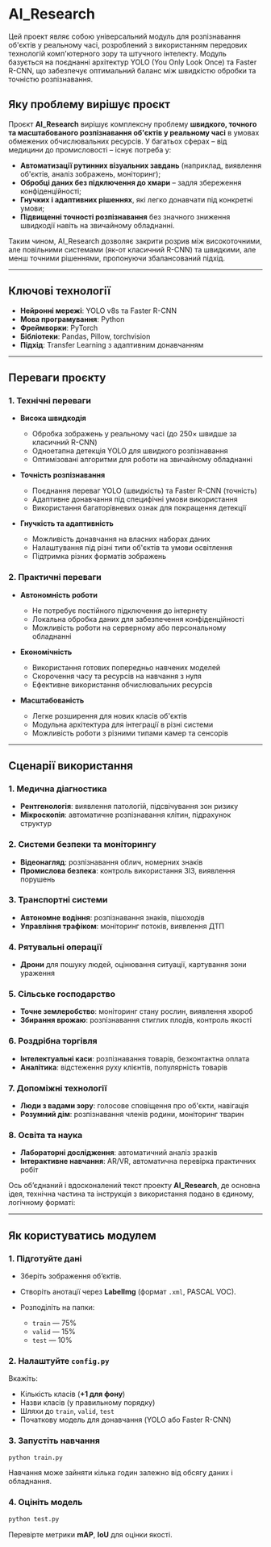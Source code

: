# AI_Research

Цей проект являє собою універсальний модуль для розпізнавання об'єктів у реальному часі, розроблений з використанням передових технологій комп'ютерного зору та штучного інтелекту. Модуль базується на поєднанні архітектур YOLO (You Only Look Once) та Faster R-CNN, що забезпечує оптимальний баланс між швидкістю обробки та точністю розпізнавання.

## Яку проблему вирішує проєкт

Проєкт **AI\_Research** вирішує комплексну проблему **швидкого, точного та масштабованого розпізнавання об'єктів у реальному часі** в умовах обмежених обчислювальних ресурсів. У багатьох сферах – від медицини до промисловості – існує потреба у:

* **Автоматизації рутинних візуальних завдань** (наприклад, виявлення об'єктів, аналіз зображень, моніторинг);
* **Обробці даних без підключення до хмари** – задля збереження конфіденційності;
* **Гнучких і адаптивних рішеннях**, які легко донавчати під конкретні умови;
* **Підвищенні точності розпізнавання** без значного зниження швидкодії навіть на звичайному обладнанні.

Таким чином, AI\_Research дозволяє закрити розрив між високоточними, але повільними системами (як-от класичний R-CNN) та швидкими, але менш точними рішеннями, пропонуючи збалансований підхід.

---

## Ключові технології

* **Нейронні мережі**: YOLO v8s та Faster R-CNN
* **Мова програмування**: Python
* **Фреймворки**: PyTorch
* **Бібліотеки**: Pandas, Pillow, torchvision
* **Підхід**: Transfer Learning з адаптивним донавчанням

---

## Переваги проєкту

### 1. Технічні переваги

* **Висока швидкодія**

  * Обробка зображень у реальному часі (до 250× швидше за класичний R-CNN)
  * Одноетапна детекція YOLO для швидкого розпізнавання
  * Оптимізовані алгоритми для роботи на звичайному обладнанні

* **Точність розпізнавання**

  * Поєднання переваг YOLO (швидкість) та Faster R-CNN (точність)
  * Адаптивне донавчання під специфічні умови використання
  * Використання багаторівневих ознак для покращення детекції

* **Гнучкість та адаптивність**

  * Можливість донавчання на власних наборах даних
  * Налаштування під різні типи об'єктів та умови освітлення
  * Підтримка різних форматів зображень

### 2. Практичні переваги

* **Автономність роботи**

  * Не потребує постійного підключення до інтернету
  * Локальна обробка даних для забезпечення конфіденційності
  * Можливість роботи на серверному або персональному обладнанні

* **Економічність**

  * Використання готових попередньо навчених моделей
  * Скорочення часу та ресурсів на навчання з нуля
  * Ефективне використання обчислювальних ресурсів

* **Масштабованість**

  * Легке розширення для нових класів об'єктів
  * Модульна архітектура для інтеграції в різні системи
  * Можливість роботи з різними типами камер та сенсорів

---

## Сценарії використання

### 1. Медична діагностика

* **Рентгенологія**: виявлення патологій, підсвічування зон ризику
* **Мікроскопія**: автоматичне розпізнавання клітин, підрахунок структур

### 2. Системи безпеки та моніторингу

* **Відеонагляд**: розпізнавання облич, номерних знаків
* **Промислова безпека**: контроль використання ЗІЗ, виявлення порушень

### 3. Транспортні системи

* **Автономне водіння**: розпізнавання знаків, пішоходів
* **Управління трафіком**: моніторинг потоків, виявлення ДТП

### 4. Рятувальні операції

* **Дрони** для пошуку людей, оцінювання ситуації, картування зони ураження

### 5. Сільське господарство

* **Точне землеробство**: моніторинг стану рослин, виявлення хвороб
* **Збирання врожаю**: розпізнавання стиглих плодів, контроль якості

### 6. Роздрібна торгівля

* **Інтелектуальні каси**: розпізнавання товарів, безконтактна оплата
* **Аналітика**: відстеження руху клієнтів, популярність товарів

### 7. Допоміжні технології

* **Люди з вадами зору**: голосове сповіщення про об'єкти, навігація
* **Розумний дім**: розпізнавання членів родини, моніторинг тварин

### 8. Освіта та наука

* **Лабораторні дослідження**: автоматичний аналіз зразків
* **Інтерактивне навчання**: AR/VR, автоматична перевірка практичних робіт

Ось об’єднаний і вдосконалений текст проекту **AI\_Research**, де основна ідея, технічна частина та інструкція з використання подано в єдиному, логічному форматі:

---

## **Як користуватись модулем**

### 1. **Підготуйте дані**

* Зберіть зображення об’єктів.
* Створіть анотації через **LabelImg** (формат `.xml`, PASCAL VOC).
* Розподіліть на папки:

  * `train` — 75%
  * `valid` — 15%
  * `test` — 10%

### 2. **Налаштуйте `config.py`**

Вкажіть:

* Кількість класів (**+1 для фону**)
* Назви класів (у правильному порядку)
* Шляхи до `train`, `valid`, `test`
* Початкову модель для донавчання (YOLO або Faster R-CNN)

### 3. **Запустіть навчання**

```bash
python train.py
```

Навчання може зайняти кілька годин залежно від обсягу даних і обладнання.

### 4. **Оцініть модель**

```bash
python test.py
```

Перевірте метрики **mAP**, **IoU** для оцінки якості.

